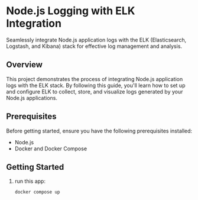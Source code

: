 # Node.js Logging with ELK Integration

Seamlessly integrate Node.js application logs with the ELK (Elasticsearch, Logstash, and Kibana) stack for effective log management and analysis.

## Overview

This project demonstrates the process of integrating Node.js application logs with the ELK stack. By following this guide, you'll learn how to set up and configure ELK to collect, store, and visualize logs generated by your Node.js applications.

## Prerequisites

Before getting started, ensure you have the following prerequisites installed:

- Node.js
- Docker and Docker Compose

## Getting Started

1. run this app:

    ```bash
    docker compose up

